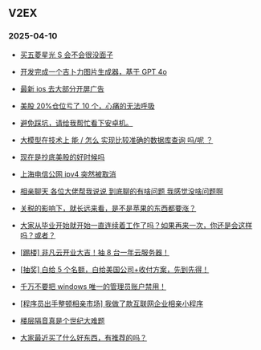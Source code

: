 ## V2EX 
### 2025-04-10

+ [买五菱星光 S 会不会很没面子](https://www.v2ex.com/t/1124229)

+ [开发完成一个吉卜力图片生成器，基于 GPT 4o](https://www.v2ex.com/t/1124154)

+ [最新 ios 去大部分开屏广告](https://www.v2ex.com/t/1124220)

+ [美股 20%仓位亏了 10 个，心痛的无法呼吸](https://www.v2ex.com/t/1124192)

+ [避免踩坑，请给我帮忙看下安卓机。](https://www.v2ex.com/t/1124188)

+ [大模型在技术上 能 / 怎么 实现比较准确的数据库查询 吗/呢 ？](https://www.v2ex.com/t/1124121)

+ [现在是抄底美股的好时候吗](https://www.v2ex.com/t/1124146)

+ [上海电信公网 ipv4 突然被取消](https://www.v2ex.com/t/1124170)

+ [相亲聊天 各位大佬帮我说说 到底聊的有啥问题 我感觉没啥问题啊](https://www.v2ex.com/t/1124356)

+ [关税的影响下，就长远来看，是不是苹果的东西都要涨？](https://www.v2ex.com/t/1124172)

+ [大家从毕业开始就开始一直连续着工作了吗？如果再来一次，你还是会这样吗？或者？](https://www.v2ex.com/t/1124285)

+ [[踢楼] 非凡云开业大吉！抽 8 台一年云服务器！](https://www.v2ex.com/t/1124374)

+ [[抽奖] 白给 5 个名额，白给美国公司+收付方案，先到先得！](https://www.v2ex.com/t/1124288)

+ [千万不要把 windows 唯一的管理员账户禁用！](https://www.v2ex.com/t/1124358)

+ [[程序员出手整顿相亲市场] 我做了款互联网企业相亲小程序](https://www.v2ex.com/t/1124219)

+ [楼层隔音真是个世纪大难题](https://www.v2ex.com/t/1124222)

+ [大家最近买了什么好东西，有推荐的吗？](https://www.v2ex.com/t/1124376)

